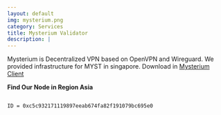 ```yaml
---
layout: default
img: mysterium.png
category: Services
title: Mysterium Validator
description: |
---
```

Mysterium is Decentralized VPN based on OpenVPN and Wireguard. We provided infrastructure for MYST in singapore. Download in [Mysterium Client](https://www.mysteriumvpn.com/download)

<b>Find Our Node in Region Asia</b>
<pre>
<code>
ID = 0xc5c932171119897eeab674fa82f191079bc695e0
</code>
</pre>

